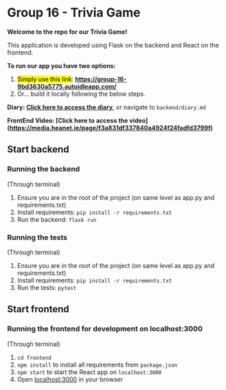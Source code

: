 # Group 16 - Trivia Game
<b>Welcome to the repo for our Trivia Game!</b>

This application is developed using Flask on the backend and React on the frontend.

<b>To run our app you have two options: </b>
1. <mark>Simply use this link</mark>: <b>https://group-16-9bd3630a5775.autoidleapp.com/ </b>
2. Or... build it locally following the below steps.

<b>Diary: [Click here to access the diary](https://gitlab.scss.tcd.ie/group-16/backend/blob/22c588c97fbd64bf03a332ea6d431c3120613a9c/diary.md)</b>, 
or navigate to `backend/diary.md`

<b>FrontEnd Video: [Click here to access the video] (https://media.heanet.ie/page/f3a831df337840a4924f24fadfd3799f) </b>
## Start backend

### Running the backend
(Through terminal)
1. Ensure you are in the root of the project (on same level as app.py and requirements.txt)
2. Install requirements: `pip install -r requirements.txt`
3. Run the backend: `flask run`

### Running the tests
(Through terminal)
1. Ensure you are in the root of the project (on same level as app.py and requirements.txt)
2. Install requirements: `pip install -r requirements.txt`
3. Run the tests: `pytest`


## Start frontend

### Running the frontend for development on localhost:3000
(Through terminal)
1. `cd frontend`
2. `npm install` to install all requirements from `package.json`
3. `npm start` to start the React app on `localhost:3000`
4. Open <localhost:3000> in your browser
